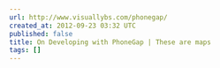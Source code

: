 ```yaml
---
url: http://www.visuallybs.com/phonegap/
created_at: 2012-09-23 03:32 UTC
published: false
title: On Developing with PhoneGap | These are maps
tags: []
---
```



